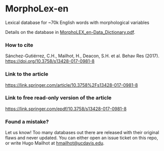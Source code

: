 # MorphoLex-en
Lexical database for ~70k English words with morphological variables

Details on the database in [MorphoLEX_en-Data_Dictionary.pdf](https://github.com/hugomailhot/MorphoLex-en/blob/master/MorphoLEX_en-Data_Dictionary.pdf).

### How to cite
Sánchez-Gutiérrez, C.H., Mailhot, H., Deacon, S.H. et al. Behav Res (2017). https://doi.org/10.3758/s13428-017-0981-8

### Link to the article
https://link.springer.com/article/10.3758%2Fs13428-017-0981-8

### Link to free read-only version of the article
https://link.springer.com/epdf/10.3758/s13428-017-0981-8

### Found a  mistake?
Let us know! Too many databases out there are released with their original flaws and never updated. You can either open an issue ticket on this repo, or write Hugo Mailhot at [hmailhot@ucdavis.edu](hmailhot@ucdavis.edu).
